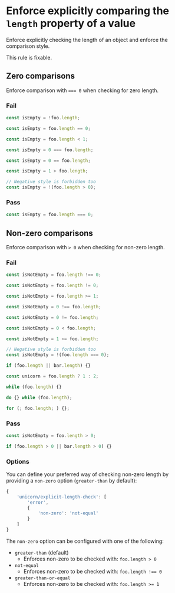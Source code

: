 # Enforce explicitly comparing the `length` property of a value

Enforce explicitly checking the length of an object and enforce the comparison style.

This rule is fixable.

## Zero comparisons

Enforce comparison with `=== 0` when checking for zero length.

### Fail

```js
const isEmpty = !foo.length;
```

```js
const isEmpty = foo.length == 0;
```

```js
const isEmpty = foo.length < 1;
```

```js
const isEmpty = 0 === foo.length;
```

```js
const isEmpty = 0 == foo.length;
```

```js
const isEmpty = 1 > foo.length;
```

```js
// Negative style is forbidden too
const isEmpty = !(foo.length > 0);
```

### Pass

```js
const isEmpty = foo.length === 0;
```

## Non-zero comparisons

Enforce comparison with `> 0` when checking for non-zero length.

### Fail

```js
const isNotEmpty = foo.length !== 0;
```

```js
const isNotEmpty = foo.length != 0;
```

```js
const isNotEmpty = foo.length >= 1;
```

```js
const isNotEmpty = 0 !== foo.length;
```

```js
const isNotEmpty = 0 != foo.length;
```

```js
const isNotEmpty = 0 < foo.length;
```

```js
const isNotEmpty = 1 <= foo.length;
```

```js
// Negative style is forbidden too
const isNotEmpty = !(foo.length === 0);
```

```js
if (foo.length || bar.length) {}
```

```js
const unicorn = foo.length ? 1 : 2;
```

```js
while (foo.length) {}
```

```js
do {} while (foo.length);
```

```js
for (; foo.length; ) {};
```

### Pass

```js
const isNotEmpty = foo.length > 0;
```

```js
if (foo.length > 0 || bar.length > 0) {}
```

### Options

You can define your preferred way of checking non-zero length by providing a `non-zero` option (`greater-than` by default):

```js
{
	'unicorn/explicit-length-check': [
		'error',
		{
			'non-zero': 'not-equal'
		}
	]
}
```

The `non-zero` option can be configured with one of the following:

- `greater-than` (default)
	- Enforces non-zero to be checked with: `foo.length > 0`
- `not-equal`
	- Enforces non-zero to be checked with: `foo.length !== 0`
- `greater-than-or-equal`
	- Enforces non-zero to be checked with: `foo.length >= 1`
